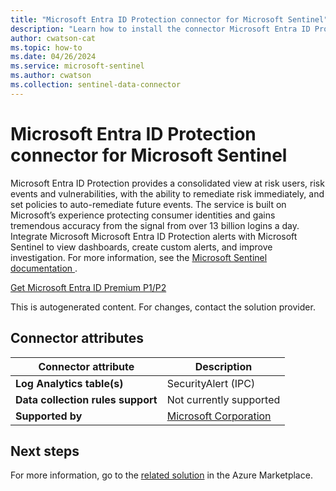 ```yaml
---
title: "Microsoft Entra ID Protection connector for Microsoft Sentinel"
description: "Learn how to install the connector Microsoft Entra ID Protection to connect your data source to Microsoft Sentinel."
author: cwatson-cat
ms.topic: how-to
ms.date: 04/26/2024
ms.service: microsoft-sentinel
ms.author: cwatson
ms.collection: sentinel-data-connector
---
```


# Microsoft Entra ID Protection connector for Microsoft Sentinel

Microsoft Entra ID Protection provides a consolidated view at risk users, risk events and vulnerabilities, with the ability to remediate risk immediately, and set policies to auto-remediate future events. The service is built on Microsoft’s experience protecting consumer identities and gains tremendous accuracy from the signal from over 13 billion logins a day. Integrate Microsoft Microsoft Entra ID Protection alerts with Microsoft Sentinel to view dashboards, create custom alerts, and improve investigation. For more information, see the [Microsoft Sentinel documentation ](https://go.microsoft.com/fwlink/p/?linkid=2220065&wt.mc_id=sentinel_dataconnectordocs_content_cnl_csasci).

[Get Microsoft Entra ID Premium P1/P2 ](https://aka.ms/asi-ipcconnectorgetlink)

This is autogenerated content. For changes, contact the solution provider.

## Connector attributes

| Connector attribute | Description |
| --- | --- |
| **Log Analytics table(s)** | SecurityAlert (IPC)<br/> |
| **Data collection rules support** | Not currently supported |
| **Supported by** | [Microsoft Corporation](https://support.microsoft.com/) |


## Next steps

For more information, go to the [related solution](https://azuremarketplace.microsoft.com/en-us/marketplace/apps/azuresentinel.azure-sentinel-solution-azureactivedirectoryip?tab=Overview) in the Azure Marketplace.
